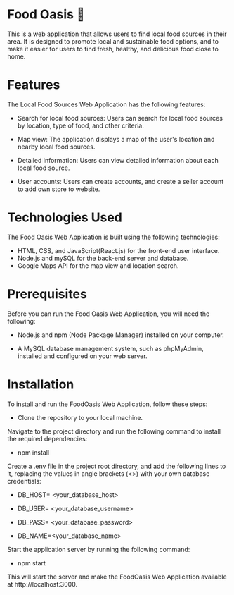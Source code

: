 # Food Oasis 🥦

This is a web application that allows users to find local food sources in their area. It is designed to promote local and sustainable food options, and to make it easier for users to find fresh, healthy, and delicious food close to home.

# Features

The Local Food Sources Web Application has the following features:

- Search for local food sources: Users can search for local food sources by location, type of food, and other criteria.

- Map view: The application displays a map of the user's location and nearby local food sources.

- Detailed information: Users can view detailed information about each local food source.

- User accounts: Users can create accounts, and create a seller account to add own store to website.

# Technologies Used

The Food Oasis Web Application is built using the following technologies:

- HTML, CSS, and JavaScript(React.js) for the front-end user
interface.
- Node.js and mySQL for the back-end server and database.
- Google Maps API for the map view and location search.

# Prerequisites

Before you can run the Food Oasis Web Application, you will need the following:

- Node.js and npm (Node Package Manager) installed on your computer.

- A MySQL database management system, such as phpMyAdmin, installed and configured on your web server.

# Installation

To install and run the FoodOasis Web Application, follow these steps:

- Clone the repository to your local machine.

Navigate to the project directory and run the following command to install the required dependencies:

- npm install

Create a .env file in the project root directory, and add the following lines to it, replacing the values in angle brackets (<>) with your own database credentials:

- DB_HOST= <your_database_host>

- DB_USER= <your_database_username>

- DB_PASS= <your_database_password>

- DB_NAME=<your_database_name>

Start the application server by running the following command:

- npm start

This will start the server and make the FoodOasis Web Application available at http://localhost:3000.

